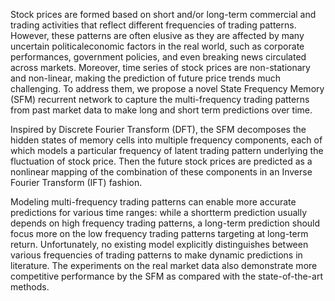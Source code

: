 Stock prices are formed based on short and/or long-term commercial and trading activities that reflect different frequencies of trading patterns. However, these patterns are often elusive as they are affected by many uncertain politicaleconomic factors in the real world, such as corporate performances, government policies, and even breaking news circulated across markets. Moreover, time series of stock prices are non-stationary and non-linear, making the prediction of future price trends much challenging. To address them, we propose a novel State Frequency Memory (SFM) recurrent network to capture the multi-frequency trading patterns from past market data to make long and short term predictions over time.

Inspired by Discrete Fourier Transform (DFT), the SFM decomposes the hidden states of memory cells into multiple frequency components, each of which models a particular frequency of latent trading pattern underlying the fluctuation of stock price. Then the future stock prices are predicted as a nonlinear mapping of the combination of these components in an Inverse Fourier Transform (IFT) fashion.

Modeling multi-frequency trading patterns can enable more accurate predictions for various time ranges: while a shortterm prediction usually depends on high frequency trading patterns, a long-term prediction should focus more on the low frequency trading patterns targeting at long-term return. Unfortunately, no existing model explicitly distinguishes between various frequencies of trading patterns to make dynamic predictions in literature. The experiments on the real market data also demonstrate more competitive performance by the SFM as compared with the state-of-the-art methods.

